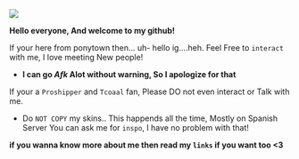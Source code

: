 <img src="https://giffiles.alphacoders.com/713/71398.gif" width="" height="" />  

**Hello everyone, And welcome to my github!**

If your here from ponytown then... uh- hello ig....heh. 
Feel Free to `interact` with me, I love meeting New people!

- **I  can go *Afk* Alot without warning, So I apologize for that**

If your a `Proshipper` and `Tcoaal` fan, Please DO not even interact or Talk with me.

- Do `NOT COPY` my skins.. This happends all the time, Mostly on Spanish Server
You can ask me for `inspo`, I have no problem with that!

**if you wanna know more about me
then read my `links` if you want too <3**





